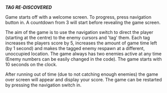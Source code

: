 ***TAG RE-DISCOVERED***

Game starts off with a welcome screen. To progress, press navigation button in.
A countdown from 3 will start before revealing the game screen.

The aim of the game is to use the navigation switch to direct the player
(starting at the centre) to the enemy cursors and 'tag' them. Each tag increases
the players score by 5, increases the amount of game time left (by 1 second)
and makes the tagged enemy respawn at a different, unoccupied location. The
game always has two enemies active at any time (Enemy numbers can be easily
changed in the code). The game starts with 10 seconds on the clock.

 After running out of time (due to not catching enough enemies) the game over
 screen will appear and display your score. The game can be restarted by
 pressing the navigation switch in.
